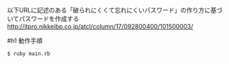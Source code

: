 以下URLに記述のある「破られにくくて忘れにくいパスワード」の作り方に基づいてパスワードを作成する
http://itpro.nikkeibp.co.jp/atcl/column/17/092800400/101500003/


#h1 動作手順
```
$ ruby main.rb
```